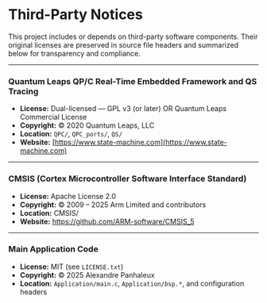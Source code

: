 # Third-Party Notices

This project includes or depends on third-party software components.
Their original licenses are preserved in source file headers and summarized below for transparency and compliance.

---

### Quantum Leaps QP/C Real-Time Embedded Framework and QS Tracing
- **License:** Dual-licensed — GPL v3 (or later) OR Quantum Leaps Commercial License  
- **Copyright:** © 2020 Quantum Leaps, LLC  
- **Location:** `QPC/`, `QPC_ports/`, `QS/`  
- **Website:** [https://www.state-machine.com](https://www.state-machine.com)

---

### CMSIS (Cortex Microcontroller Software Interface Standard)
- **License:** Apache License 2.0
- **Copyright:** © 2009 – 2025 Arm Limited and contributors  
- **Location:** CMSIS/
- **Website:** https://github.com/ARM-software/CMSIS_5

---

### Main Application Code
- **License:** MIT (see `LICENSE.txt`)  
- **Copyright:** © 2025 Alexandre Panhaleux  
- **Location:** `Application/main.c`, `Application/bsp.*`, and configuration headers
